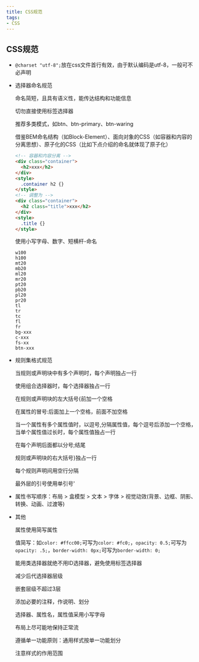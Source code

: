 ```yaml
---
title: CSS规范
tags: 
- CSS
---
```


## CSS规范
- `@charset "utf-8";`放在css文件首行有效，由于默认编码是utf-8，一般可不必声明

- 选择器命名规范
  
  命名简短，且具有语义性，能传达结构和功能信息
  
  切勿直接使用标签选择器
  
  推荐多类模式，如btn、btn-primary、btn-waring
  
  借鉴BEM命名结构（如Block-Element）、面向对象的CSS（如容器和内容的分离思想）、原子化的CSS（比如下点介绍的命名就体现了原子化）
  ```html
  <!-- 容器和内容分离 -->
  <div class="container">
    <h2>xxx</h2>
  </div>
  <style>
    .container h2 {}
  </style>
  <!-- 调整为 -->
  <div class="container">
    <h2 class="title">xxx</h2>
  </div>
  <style>
    .title {}
  </style>
  ```

  使用小写字母、数字、短横杆-命名
  ```
  w100
  h100
  mt20
  mb20
  ml20
  mr20
  pt20
  pb20
  pl20
  pr20
  tl
  tr
  tc
  fl
  fr
  bg-xxx
  c-xxx
  fs-xx
  btn-xxx
  ```

- 规则集格式规范
  
  当规则或声明块中有多个声明时，每个声明独占一行

  使用组合选择器时，每个选择器独占一行
  
  在规则或声明块的左大括号{前加一个空格
  
  在属性的冒号:后面加上一个空格，前面不加空格

  当一个属性有多个属性值时，以逗号,分隔属性值，每个逗号后添加一个空格，当单个属性值过长时，每个属性值独占一行
  
  在每个声明后面都以分号;结尾
  
  规则或声明块的右大括号}独占一行
  
  每个规则声明间用空行分隔

  最外层的引号使用单引号'

- 属性书写顺序：布局 > 盒模型 > 文本 > 字体 > 视觉动效(背景、边框、阴影、转换、动画、过渡等)

- 其他

  属性使用简写属性
  
  值简写：如`color: #ffcc00;`可写为`color: #fc0;`，`opacity: 0.5;`可写为`opacity: .5;`，`border-width: 0px;`可写为`border-width: 0;`

  能用类选择器就绝不用ID选择器，避免使用标签选择器

  减少后代选择器层级
  
  嵌套层级不超过3层

  添加必要的注释，作说明、划分

  选择器、属性名，属性值采用小写字母

  布局上尽可能地保持正常流

  遵循单一功能原则：通用样式按单一功能划分
  
  注意样式的作用范围
